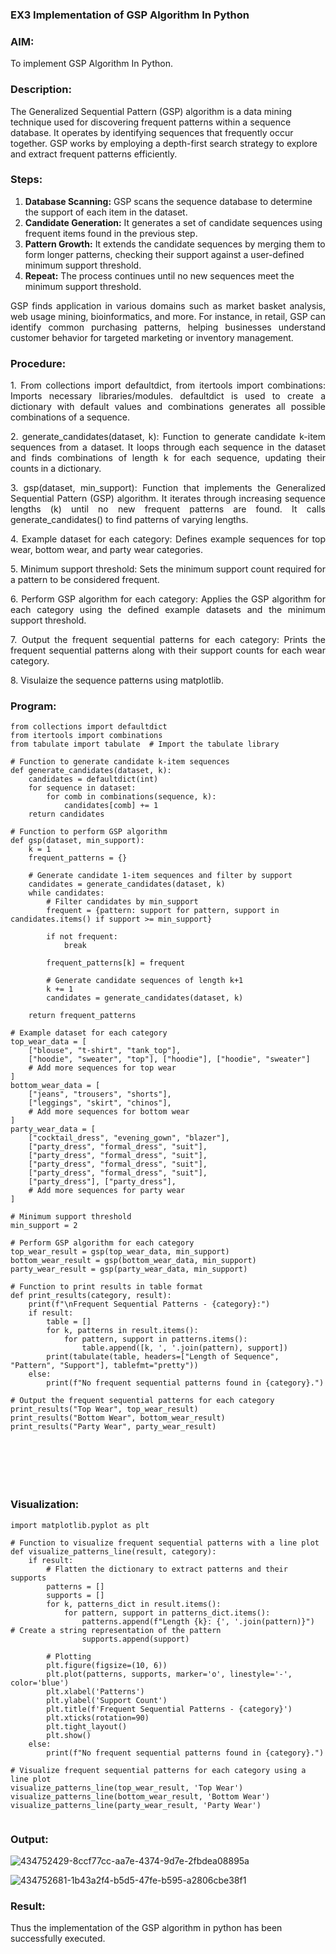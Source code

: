 ### EX3 Implementation of GSP Algorithm In Python

### AIM:
To implement GSP Algorithm In Python.
### Description:
The Generalized Sequential Pattern (GSP) algorithm is a data mining technique used for discovering frequent patterns within a sequence database. It operates by identifying sequences that frequently occur together. GSP works by employing a depth-first search strategy to explore and extract frequent patterns efficiently.
### Steps:
1. <strong>Database Scanning:</strong> GSP scans the sequence database to determine the support of each item in the dataset.
2. <strong>Candidate Generation:</strong> It generates a set of candidate sequences using frequent items found in the previous step.
3. <strong>Pattern Growth:</strong> It extends the candidate sequences by merging them to form longer patterns, checking their support against a user-defined minimum support threshold.
4. <strong>Repeat:</strong> The process continues until no new sequences meet the minimum support threshold.
<p align="justify">
GSP finds application in various domains such as market basket analysis, web usage mining, bioinformatics, and more. For instance, in retail, GSP can identify common purchasing patterns, helping businesses understand customer behavior for targeted marketing or inventory management.
</p>

### Procedure:
<p align="justify">
1. From collections import defaultdict, from itertools import combinations: Imports necessary libraries/modules. defaultdict is
used to create a dictionary with default values and combinations generates all possible combinations of a sequence.</p>
<p align="justify">
2. generate_candidates(dataset, k): Function to generate candidate k-item sequences from a dataset. It loops through each sequence in the
dataset and finds combinations of length k for each sequence, updating their counts in a dictionary.</p>
<p align="justify">
3. gsp(dataset, min_support): Function that implements the Generalized Sequential Pattern (GSP) algorithm. It iterates through increasing
sequence lengths (k) until no new frequent patterns are found. It calls generate_candidates() to find patterns of varying lengths.</p>
<p align="justify">
4. Example dataset for each category: Defines example sequences for top wear, bottom wear, and party wear categories.</p>
<p align="justify">
5. Minimum support threshold: Sets the minimum support count required for a pattern to be considered frequent.</p>
<p align="justify">
6. Perform GSP algorithm for each category: Applies the GSP algorithm for each category using the defined example datasets and the
minimum support threshold.</p>
<p align="justify">
7. Output the frequent sequential patterns for each category: Prints the frequent sequential patterns 
    along with their support counts
for each wear category.</p>
<p align="justify">
8. Visulaize the sequence patterns using matplotlib.
</p>

### Program:

```
from collections import defaultdict
from itertools import combinations
from tabulate import tabulate  # Import the tabulate library

# Function to generate candidate k-item sequences
def generate_candidates(dataset, k):
    candidates = defaultdict(int)
    for sequence in dataset:
        for comb in combinations(sequence, k):
            candidates[comb] += 1
    return candidates

# Function to perform GSP algorithm
def gsp(dataset, min_support):
    k = 1
    frequent_patterns = {}
    
    # Generate candidate 1-item sequences and filter by support
    candidates = generate_candidates(dataset, k)
    while candidates:
        # Filter candidates by min_support
        frequent = {pattern: support for pattern, support in candidates.items() if support >= min_support}
        
        if not frequent:
            break
        
        frequent_patterns[k] = frequent
        
        # Generate candidate sequences of length k+1
        k += 1
        candidates = generate_candidates(dataset, k)
    
    return frequent_patterns

# Example dataset for each category
top_wear_data = [
    ["blouse", "t-shirt", "tank_top"],
    ["hoodie", "sweater", "top"], ["hoodie"], ["hoodie", "sweater"]
    # Add more sequences for top wear
]
bottom_wear_data = [
    ["jeans", "trousers", "shorts"],
    ["leggings", "skirt", "chinos"],
    # Add more sequences for bottom wear
]
party_wear_data = [
    ["cocktail_dress", "evening_gown", "blazer"],
    ["party_dress", "formal_dress", "suit"],
    ["party_dress", "formal_dress", "suit"],
    ["party_dress", "formal_dress", "suit"],
    ["party_dress", "formal_dress", "suit"],
    ["party_dress"], ["party_dress"],
    # Add more sequences for party wear
]

# Minimum support threshold
min_support = 2

# Perform GSP algorithm for each category
top_wear_result = gsp(top_wear_data, min_support)
bottom_wear_result = gsp(bottom_wear_data, min_support)
party_wear_result = gsp(party_wear_data, min_support)

# Function to print results in table format
def print_results(category, result):
    print(f"\nFrequent Sequential Patterns - {category}:")
    if result:
        table = []
        for k, patterns in result.items():
            for pattern, support in patterns.items():
                table.append([k, ', '.join(pattern), support])
        print(tabulate(table, headers=["Length of Sequence", "Pattern", "Support"], tablefmt="pretty"))
    else:
        print(f"No frequent sequential patterns found in {category}.")

# Output the frequent sequential patterns for each category
print_results("Top Wear", top_wear_result)
print_results("Bottom Wear", bottom_wear_result)
print_results("Party Wear", party_wear_result)







```


### Visualization:
```
import matplotlib.pyplot as plt

# Function to visualize frequent sequential patterns with a line plot
def visualize_patterns_line(result, category):
    if result:
        # Flatten the dictionary to extract patterns and their supports
        patterns = []
        supports = []
        for k, patterns_dict in result.items():
            for pattern, support in patterns_dict.items():
                patterns.append(f"Length {k}: {', '.join(pattern)}")  # Create a string representation of the pattern
                supports.append(support)

        # Plotting
        plt.figure(figsize=(10, 6))
        plt.plot(patterns, supports, marker='o', linestyle='-', color='blue')
        plt.xlabel('Patterns')
        plt.ylabel('Support Count')
        plt.title(f'Frequent Sequential Patterns - {category}')
        plt.xticks(rotation=90)
        plt.tight_layout()
        plt.show()
    else:
        print(f"No frequent sequential patterns found in {category}.")

# Visualize frequent sequential patterns for each category using a line plot
visualize_patterns_line(top_wear_result, 'Top Wear')
visualize_patterns_line(bottom_wear_result, 'Bottom Wear')
visualize_patterns_line(party_wear_result, 'Party Wear')


```
### Output:

![434752429-8ccf77cc-aa7e-4374-9d7e-2fbdea08895a](https://github.com/user-attachments/assets/9861b2da-4df3-4ed5-b0f3-037e4cdddb4e)

![434752681-1b43a2f4-b5d5-47fe-b595-a2806cbe38f1](https://github.com/user-attachments/assets/879f2742-78c7-4fd5-881b-42045b081ce2)


### Result:
Thus the implementation of the GSP algorithm in python has been successfully executed.
